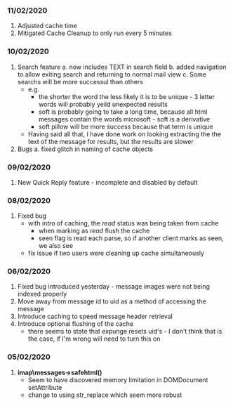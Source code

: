 ### 11/02/2020
1. Adjusted cache time
2. Mitigated Cache Cleanup to only run every 5 minutes

### 10/02/2020
1. Search feature
   a. now includes TEXT in search field
   b. added navigation to allow exiting search and returning to normal mail view
   c. Some searchs will be more successul than others
      * e.g.
        * the shorter the word the less likely it is to be unique - 3 letter words will probably yeild unexpected results
        * soft is probably going to take a long time, because all html messages contain the words microsoft - soft is a derivative
        * soft pillow will be more success because that term is unique
      * Having said all that, I have done work on looking extracting the the text of the message for results, but the results are slower
2. Bugs
   a. fixed glitch in naming of cache objects

### 09/02/2020
1. New Quick Reply feature - incomplete and disabled by default

### 08/02/2020
1. Fixed bug
   * with intro of caching, the _read_ status was being taken from cache
     * when marking as _read_ flush the cache
     * seen flag is read each parse, so if another client marks as seen, we also see
   * fix issue if two users were cleaning up cache simultaneously

### 06/02/2020
1. Fixed bug introduced yesterday - message images were not being indexed properly
2. Move away from message id to uid as a method of accessing the message
3. Introduce caching to speed message header retrieval
4. Introduce optional flushing of the cache
   * there seems to state that expunge resets uid's - I don't think that is the case, if I'm wrong will need to turn this on

### 05/02/2020
1. __imap\messages->safehtml()__
   * Seem to have discovered memory limitation in DOMDocument setAttribute
   * change to using str_replace which seem more robust
